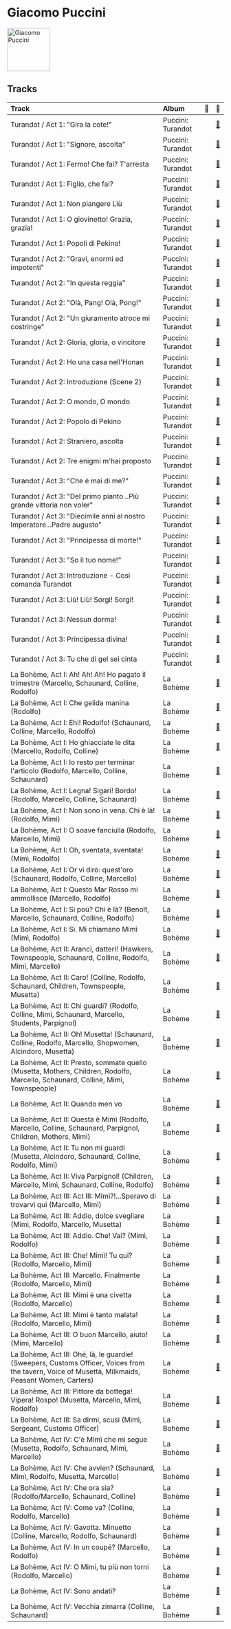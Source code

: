 
# Giacomo Puccini


<img src="https://i.scdn.co/image/98aef2b83b0148a90f9c60a163e08197f9d8606b" alt="Giacomo Puccini" width="100" />

## Tracks

| Track                                                                                                                                             | Album             | 💚   | 🔗                                                          |
|:--------------------------------------------------------------------------------------------------------------------------------------------------|:------------------|:----|:-----------------------------------------------------------|
| Turandot / Act 1: "Gira la cote!"                                                                                                                 | Puccini: Turandot |     | [🔗](https://open.spotify.com/track/6Vp8wrS5GyKzi2Xm7bnNmi) |
| Turandot / Act 1: "Signore, ascolta"                                                                                                              | Puccini: Turandot |     | [🔗](https://open.spotify.com/track/5qBIQMcjBaylm3UobFOyl0) |
| Turandot / Act 1: Fermo! Che fai? T'arresta                                                                                                       | Puccini: Turandot |     | [🔗](https://open.spotify.com/track/3naqgoS9hRsXIcORoowQwX) |
| Turandot / Act 1: Figlio, che fai?                                                                                                                | Puccini: Turandot |     | [🔗](https://open.spotify.com/track/69Vi1KGABtrvKpF7eKxNLx) |
| Turandot / Act 1: Non piangere Liù                                                                                                                | Puccini: Turandot |     | [🔗](https://open.spotify.com/track/1pTjPvw4Bru6c23MVLlL8x) |
| Turandot / Act 1: O giovinetto! Grazia, grazia!                                                                                                   | Puccini: Turandot |     | [🔗](https://open.spotify.com/track/4lAACodxCqILYJqzX1fIAb) |
| Turandot / Act 1: Popoli di Pekino!                                                                                                               | Puccini: Turandot |     | [🔗](https://open.spotify.com/track/3yRapM2Nv2X6QNSN6X709r) |
| Turandot / Act 2: "Gravi, enormi ed impotenti"                                                                                                    | Puccini: Turandot |     | [🔗](https://open.spotify.com/track/1reLj9gizcW2Igb1SmaXAl) |
| Turandot / Act 2: "In questa reggia"                                                                                                              | Puccini: Turandot |     | [🔗](https://open.spotify.com/track/18Q8LU3a7tAhR0ty9ReLhT) |
| Turandot / Act 2: "Olà, Pang! Olà, Pong!"                                                                                                         | Puccini: Turandot |     | [🔗](https://open.spotify.com/track/4esQg7skEqenIr8UETuDHf) |
| Turandot / Act 2: "Un giuramento atroce mi costringe"                                                                                             | Puccini: Turandot |     | [🔗](https://open.spotify.com/track/516eka25M7jZ0YK5EcepTe) |
| Turandot / Act 2: Gloria, gloria, o vincitore                                                                                                     | Puccini: Turandot |     | [🔗](https://open.spotify.com/track/2dU8bK1qqZWpZ0XTb2B1XG) |
| Turandot / Act 2: Ho una casa nell'Honan                                                                                                          | Puccini: Turandot |     | [🔗](https://open.spotify.com/track/0L9qblPD3ueZlQ9lQkX5Kh) |
| Turandot / Act 2: Introduzione (Scene 2)                                                                                                          | Puccini: Turandot |     | [🔗](https://open.spotify.com/track/4dCVUQMZ6QAd4DGnIXrMyR) |
| Turandot / Act 2: O mondo, O mondo                                                                                                                | Puccini: Turandot |     | [🔗](https://open.spotify.com/track/4lJ1STTajoMAx802bHqA45) |
| Turandot / Act 2: Popolo di Pekino                                                                                                                | Puccini: Turandot |     | [🔗](https://open.spotify.com/track/4yKfh6nuxQ003pFLU4FWLK) |
| Turandot / Act 2: Straniero, ascolta                                                                                                              | Puccini: Turandot |     | [🔗](https://open.spotify.com/track/6dNUykCNYFSrTkDToXYrGH) |
| Turandot / Act 2: Tre enigmi m'hai proposto                                                                                                       | Puccini: Turandot |     | [🔗](https://open.spotify.com/track/2qFzW35ttnSJvScksWF2hR) |
| Turandot / Act 3: "Che è mai di me?"                                                                                                              | Puccini: Turandot |     | [🔗](https://open.spotify.com/track/2Cff1yETLyadMuzFSwdCFn) |
| Turandot / Act 3: "Del primo pianto...Più grande vittoria non voler"                                                                              | Puccini: Turandot |     | [🔗](https://open.spotify.com/track/3Et5wfvnG8ARkZsTZwHsMt) |
| Turandot / Act 3: "Diecimile anni al nostro Imperatore...Padre augusto"                                                                           | Puccini: Turandot |     | [🔗](https://open.spotify.com/track/6hABrbNtm1EgnFPQ1qTH8C) |
| Turandot / Act 3: "Principessa di morte!"                                                                                                         | Puccini: Turandot |     | [🔗](https://open.spotify.com/track/6qKgy1ghLJHDRKTB6RdROj) |
| Turandot / Act 3: "So il tuo nome!"                                                                                                               | Puccini: Turandot |     | [🔗](https://open.spotify.com/track/5P0ARSgqHxQIVUJY1Vd4vT) |
| Turandot / Act 3: Introduzione - Così comanda Turandot                                                                                            | Puccini: Turandot |     | [🔗](https://open.spotify.com/track/4NTwO7K5dGjiphSVYGrJtV) |
| Turandot / Act 3: Liù! Liù! Sorgi! Sorgi!                                                                                                         | Puccini: Turandot |     | [🔗](https://open.spotify.com/track/3eyVxDIVmB6cjIFcajD9Qq) |
| Turandot / Act 3: Nessun dorma!                                                                                                                   | Puccini: Turandot |     | [🔗](https://open.spotify.com/track/3b9Dae2aPvOGKNOcdhj9CP) |
| Turandot / Act 3: Principessa divina!                                                                                                             | Puccini: Turandot |     | [🔗](https://open.spotify.com/track/6FtaSRGKo7ioy6gHVqz6bb) |
| Turandot / Act 3: Tu che di gel sei cinta                                                                                                         | Puccini: Turandot |     | [🔗](https://open.spotify.com/track/7pECTsr1X4UK0xpRvQLzkz) |
| La Bohème, Act I: Ah! Ah! Ah! Ho pagato il trimestre (Marcello, Schaunard, Colline, Rodolfo)                                                      | La Bohème         |     | [🔗](https://open.spotify.com/track/0cjuxxHrxS5aB1arkGgBaO) |
| La Bohème, Act I: Che gelida manina (Rodolfo)                                                                                                     | La Bohème         |     | [🔗](https://open.spotify.com/track/2Wi4qTz0ewIE9PKVzBC8Pj) |
| La Bohème, Act I: Ehi! Rodolfo! (Schaunard, Colline, Marcello, Rodolfo)                                                                           | La Bohème         |     | [🔗](https://open.spotify.com/track/6CbwvT6paT2Latbc28FDZB) |
| La Bohème, Act I: Ho ghiacciate le dita (Marcello, Rodolfo, Colline)                                                                              | La Bohème         |     | [🔗](https://open.spotify.com/track/0p2VEWGZ7ytqq9xFRYRHYb) |
| La Bohème, Act I: Io resto per terminar l'articolo (Rodolfo, Marcello, Colline, Schaunard)                                                        | La Bohème         |     | [🔗](https://open.spotify.com/track/1OYNrBg2E9WnquOzT2oOcj) |
| La Bohème, Act I: Legna! Sigari! Bordo! (Rodolfo, Marcello, Colline, Schaunard)                                                                   | La Bohème         |     | [🔗](https://open.spotify.com/track/79QUi5ZS5FCdBAfT0KDZUh) |
| La Bohème, Act I: Non sono in vena. Chi è là! (Rodolfo, Mimi)                                                                                     | La Bohème         |     | [🔗](https://open.spotify.com/track/5AzL0P4MfJpHMfeCNDQky0) |
| La Bohème, Act I: O soave fanciulla (Rodolfo, Marcello, Mimì)                                                                                     | La Bohème         |     | [🔗](https://open.spotify.com/track/1eSuYeP1o2Gtf0rgWQedKP) |
| La Bohème, Act I: Oh, sventata, sventata! (Mimì, Rodolfo)                                                                                         | La Bohème         |     | [🔗](https://open.spotify.com/track/3qdpStl2AaLkuTB5eis9yw) |
| La Bohème, Act I: Or vi dirò: quest'oro (Schaunard, Rodolfo, Colline, Marcello)                                                                   | La Bohème         |     | [🔗](https://open.spotify.com/track/4EZRMyE2gBBRcwzpxB6Ndr) |
| La Bohème, Act I: Questo Mar Rosso mi ammollisce (Marcello, Rodolfo)                                                                              | La Bohème         |     | [🔗](https://open.spotify.com/track/3uYGL1Mq92uBHt6pDoL3RH) |
| La Bohème, Act I: Si poù? Chi è là? (Benoît, Marcello, Schaunard, Colline, Rodolfo)                                                               | La Bohème         |     | [🔗](https://open.spotify.com/track/5qqZtXXC021MvAGIVMFOIG) |
| La Bohème, Act I: Sì. Mi chiamano Mimì (Mimì, Rodolfo)                                                                                            | La Bohème         |     | [🔗](https://open.spotify.com/track/19GcQJHwN0Oen1Yu0awv5e) |
| La Bohème, Act II: Aranci, datteri! (Hawkers, Townspeople, Schaunard, Colline, Rodolfo, Mimì, Marcello)                                           | La Bohème         |     | [🔗](https://open.spotify.com/track/17MfUBDYisxb0ne8F6LGyZ) |
| La Bohème, Act II: Caro! (Colline, Rodolfo, Schaunard, Children, Townspeople, Musetta)                                                            | La Bohème         |     | [🔗](https://open.spotify.com/track/2Lv0KVUf919O66BnJ4FADA) |
| La Bohème, Act II: Chi guardi? (Rodolfo, Colline, Mimì, Schaunard, Marcello, Students, Parpignol)                                                 | La Bohème         |     | [🔗](https://open.spotify.com/track/3vsBdFeXh8VTk8LqILDlbp) |
| La Bohème, Act II: Oh! Musetta! (Schaunard, Colline, Rodolfo, Marcello, Shopwomen, Alcindoro, Musetta)                                            | La Bohème         |     | [🔗](https://open.spotify.com/track/0HIv2mLCBv7T2eVaC6sYXB) |
| La Bohème, Act II: Presto, sommate quello (Musetta, Mothers, Children, Rodolfo, Marcello, Schaunard, Colline, Mimì, Townspeople)                  | La Bohème         |     | [🔗](https://open.spotify.com/track/1vpZy1lEMPelFLI0VudAmJ) |
| La Bohème, Act II: Quando men vo                                                                                                                  | La Bohème         |     | [🔗](https://open.spotify.com/track/0zL47m9gJL0uKAstwiaG7o) |
| La Bohème, Act II: Questa è Mimì (Rodolfo, Marcello, Colline, Schaunard, Parpignol, Children, Mothers, Mimì)                                      | La Bohème         |     | [🔗](https://open.spotify.com/track/0yVs1UbsSy4or1lpNcTc2H) |
| La Bohème, Act II: Tu non mi guardi (Musetta, Alcindoro, Schaunard, Colline, Rodolfo, Mimì)                                                       | La Bohème         |     | [🔗](https://open.spotify.com/track/0eFkn2oBhdNa4xLbs5BFOc) |
| La Bohème, Act II: Viva Parpignol! (Children, Marcello, Mimì, Schaunard, Colline, Rodolfo)                                                        | La Bohème         |     | [🔗](https://open.spotify.com/track/6PwFDhSwqubs4X0leCfOFF) |
| La Bohème, Act III: Act III: Mimì?!...Speravo di trovarvi qui (Marcello, Mimì)                                                                    | La Bohème         |     | [🔗](https://open.spotify.com/track/3tJlLgUddyune4ua9z4oS4) |
| La Bohème, Act III: Addio, dolce svegliare (Mimì, Rodolfo, Marcello, Musetta)                                                                     | La Bohème         |     | [🔗](https://open.spotify.com/track/1jyARnUHLWrbhuqd5a6eqS) |
| La Bohème, Act III: Addio. Che! Vai? (Mimì, Rodolfo)                                                                                              | La Bohème         |     | [🔗](https://open.spotify.com/track/1z0uXfhmAUqxfXM95Huo96) |
| La Bohème, Act III: Che! Mimì! Tu qui? (Rodolfo, Marcello, Mimì)                                                                                  | La Bohème         |     | [🔗](https://open.spotify.com/track/2VETcfxzfQZUtdpqXHzKme) |
| La Bohème, Act III: Marcello. Finalmente (Rodolfo, Marcello, Mimì)                                                                                | La Bohème         |     | [🔗](https://open.spotify.com/track/7FBfE7YWGlo90VchoL9xjL) |
| La Bohème, Act III: Mimi è una civetta (Rodolfo, Marcello)                                                                                        | La Bohème         |     | [🔗](https://open.spotify.com/track/4K717xmjl2JUal7BWRQ2ut) |
| La Bohème, Act III: Mimì è tanto malata! (Rodolfo, Marcello, Mimì)                                                                                | La Bohème         |     | [🔗](https://open.spotify.com/track/5ADVe2kodv0w0ZonEV3ucR) |
| La Bohème, Act III: O buon Marcello, aiuto! (Mimì, Marcello)                                                                                      | La Bohème         |     | [🔗](https://open.spotify.com/track/3fLYwN0HqKYJYa16lONnhL) |
| La Bohème, Act III: Ohé, là, le guardie! (Sweepers, Customs Officer, Voices from the tavern, Voice of Musetta, Milkmaids, Peasant Women, Carters) | La Bohème         |     | [🔗](https://open.spotify.com/track/6y7lChXFyfnPuulriixC5M) |
| La Bohème, Act III: Pittore da bottega! Vipera! Rospo! (Musetta, Marcello, Mimì, Rodolfo)                                                         | La Bohème         |     | [🔗](https://open.spotify.com/track/7JnJfQuGmFsMKERauRBN6U) |
| La Bohème, Act III: Sa dirmi, scusi (Mimì, Sergeant, Customs Officer)                                                                             | La Bohème         |     | [🔗](https://open.spotify.com/track/1NxMsy4tBLsXRCh9JWFQtV) |
| La Bohème, Act IV: C'è Mimì che mi segue (Musetta, Rodolfo, Schaunard, Mimì, Marcello)                                                            | La Bohème         |     | [🔗](https://open.spotify.com/track/0VmWO1EvFdkTvWIFxRveyH) |
| La Bohème, Act IV: Che avvien? (Schaunard, Mimì, Rodolfo, Musetta, Marcello)                                                                      | La Bohème         |     | [🔗](https://open.spotify.com/track/7vi7H0oPWtiLRHHnsKUAoF) |
| La Bohème, Act IV: Che ora sia? (Rodolfo/Marcello, Schaunard, Colline)                                                                            | La Bohème         |     | [🔗](https://open.spotify.com/track/7HaoK4tjIHtgK4uvljI1yE) |
| La Bohème, Act IV: Come va? (Colline, Rodolfo, Marcello)                                                                                          | La Bohème         |     | [🔗](https://open.spotify.com/track/3FbDAVSuItwkdYGzUg26zd) |
| La Bohème, Act IV: Gavotta. Minuetto (Colline, Marcello, Rodolfo, Schaunard)                                                                      | La Bohème         |     | [🔗](https://open.spotify.com/track/7qE5CSFo8Fbyn6bbyy7wQw) |
| La Bohème, Act IV: In un coupé? (Marcello, Rodolfo)                                                                                               | La Bohème         |     | [🔗](https://open.spotify.com/track/5qceu5qMhzpljkdftS9wFK) |
| La Bohème, Act IV: O Mimì, tu più non torni (Rodolfo, Marcello)                                                                                   | La Bohème         |     | [🔗](https://open.spotify.com/track/3L8kkGKJzRyFRlf2VG0XFZ) |
| La Bohème, Act IV: Sono andati?                                                                                                                   | La Bohème         |     | [🔗](https://open.spotify.com/track/01IXjtdOpKjPIxpXXBZOgG) |
| La Bohème, Act IV: Vecchia zimarra (Colline, Schaunard)                                                                                           | La Bohème         |     | [🔗](https://open.spotify.com/track/3b0X9PD3WA9SpLrG0wikcL) |